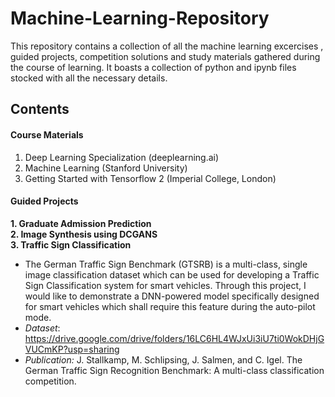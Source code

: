 # Machine-Learning-Repository
This repository contains a collection of all the machine learning excercises , guided projects, competition solutions and study materials gathered during the course of learning. It boasts a collection of python and ipynb files stocked with all the necessary details.

## Contents
#### Course Materials
1. Deep Learning Specialization (deeplearning.ai)
2. Machine Learning (Stanford University)
3. Getting Started with Tensorflow 2 (Imperial College, London)

#### Guided Projects  
**1. Graduate Admission Prediction**  
**2. Image Synthesis using DCGANS**  
**3. Traffic Sign Classification**  
* The German Traffic Sign Benchmark (GTSRB) is a multi-class, single image classification dataset which can be used for developing a Traffic Sign Classification system for smart vehicles. Through this project, I would like to demonstrate a DNN-powered model specifically designed for smart vehicles which shall require this feature during the auto-pilot mode.   
* *Dataset*: https://drive.google.com/drive/folders/16LC6HL4WJxUi3iU7ti0WokDHjGVUCmKP?usp=sharing  
* *Publication:* J. Stallkamp, M. Schlipsing, J. Salmen, and C. Igel. The German Traffic Sign Recognition Benchmark: A multi-class classification competition.
